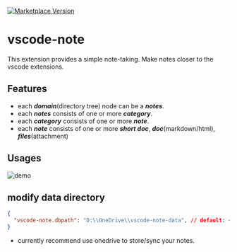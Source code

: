[![Marketplace Version](https://vsmarketplacebadge.apphb.com/version/shinhwagk.vscode-note.svg)](https://marketplace.visualstudio.com/items?itemName=shinhwagk.vscode-note)

# vscode-note

This extension provides a simple note-taking. Make notes closer to the vscode extensions.

## Features

-   each **_domain_**(directory tree) node can be a **_notes_**.
-   each **_notes_** consists of one or more **_category_**.
-   each **_category_** consists of one or more **_note_**.
-   each **_note_** consists of one or more **_short doc_**, **_doc_**(markdown/html), **_files_**(attachment)

## Usages

![demo](https://github.com/shinhwagk/vscode-note/raw/vscode-note/images/my.jpg)

## modify data directory
```json
{
  "vscode-note.dbpath": "D:\\OneDrive\\vscode-note-data", // default: ~/vscode-note
}
```

-   currently recommend use onedrive to store/sync your notes.
